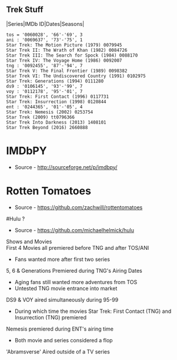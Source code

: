 ## Trek Stuff

|Series|IMDb ID|Dates|Seasons|
```
tos = '0060028', '66'-'69', 3
ani : '0069637', '73'-'75', 1
Star Trek: The Motion Picture (1979) 0079945
Star Trek II: The Wrath of Khan (1982) 0084726
Star Trek III: The Search for Spock (1984) 0088170
Star Trek IV: The Voyage Home (1986) 0092007
tng : '0092455', '87'-'94', 7
Star Trek V: The Final Frontier (1989) 0098382
Star Trek VI: The Undiscovered Country (1991) 0102975
Star Trek: Generations (1994) 0111280
ds9 : '0106145', '93'-'99', 7
voy : '0112178', '95'-'01', 7
Star Trek: First Contact (1996) 0117731
Star Trek: Insurrection (1998) 0120844
ent : '0244365', '01'-'05', 4
Star Trek: Nemesis (2002) 0253754
Star Trek (2009) tt0796366
Star Trek Into Darkness (2013) 1408101
Star Trek Beyond (2016) 2660888
```
# IMDbPY  
- Source - http://sourceforge.net/p/imdbpy/  

# Rotten Tomatoes
- Source - https://github.com/zachwill/rottentomatoes  

#Hulu ?
- Source - https://github.com/michaelhelmick/hulu

Shows and Movies  
First 4 Movies all premiered before TNG and after TOS/ANI   
  - Fans wanted more after first two series  

5, 6 & Generations Premiered during TNG's Airing Dates  
  - Aging fans still wanted more adventures from TOS  
  - Untested TNG movie entrance into market   

DS9 & VOY aired simultaneously during 95-99  
  - During which time the movies Star Trek: First Contact (TNG) and Insurrection (TNG) premiered  

Nemesis premiered during ENT's airing time  
  - Both movie and series considered a flop  

'Abramsverse' Aired outside of a TV series  
